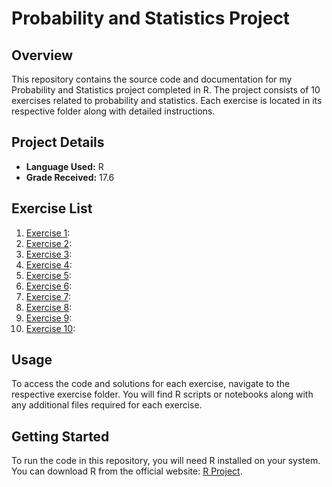 # Probability and Statistics Project

## Overview

This repository contains the source code and documentation for my Probability and Statistics project completed in R. The project consists of 10 exercises related to probability and statistics. Each exercise is located in its respective folder along with detailed instructions.

## Project Details

- **Language Used:** R
- **Grade Received:** 17.6

## Exercise List

1. [Exercise 1](/PE/EX1): 
2. [Exercise 2](/PE/X2): 
3. [Exercise 3](/PE/EX3): 
4. [Exercise 4](/PE/EX4): 
5. [Exercise 5](/PE/EX5): 
6. [Exercise 6](/PE/EX6): 
7. [Exercise 7](/PE/EX7): 
8. [Exercise 8](/PE/EX8): 
9. [Exercise 9](/PE/EX9): 
10. [Exercise 10](/PE/EX10): 

## Usage

To access the code and solutions for each exercise, navigate to the respective exercise folder. You will find R scripts or notebooks along with any additional files required for each exercise.

## Getting Started

To run the code in this repository, you will need R installed on your system. You can download R from the official website: [R Project](https://www.r-project.org/).
